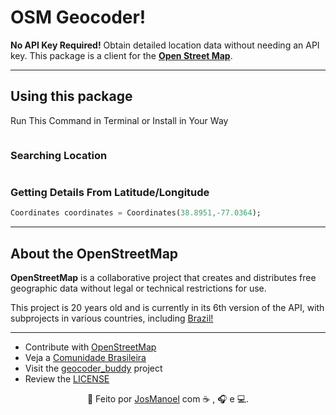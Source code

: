 # OSM Geocoder!

**No API Key Required!** Obtain detailed location data without needing an API key. This package is a client for the **[Open Street Map](https://www.openstreetmap.org)**.

***

## Using this package

Run This Command in Terminal or Install in Your Way
```yaml

```

### Searching Location
```dart

```

### Getting Details From Latitude/Longitude
```dart
Coordinates coordinates = Coordinates(38.8951,-77.0364);
```

***

## About the OpenStreetMap

**OpenStreetMap** is a collaborative project that creates and distributes free geographic data without legal or technical restrictions for use.

This project is 20 years old and is currently in its 6th version of the API, with subprojects in various countries, including [Brazil!](https://wiki.openstreetmap.org/wiki/Brazil)


***

* Contribute with [OpenStreetMap](https://wiki.openstreetmap.org/wiki/How_to_contribute)
* Veja a [Comunidade Brasileira](https://wiki.openstreetmap.org/wiki/Brazil)
* Visit the [geocoder_buddy](https://pub.dev/packages/geocoder_buddy) project
* Review the [LICENSE](LICENSE)

<div align = "center">

  👋 Feito por [JosManoel](https://github.com/JosManoel) com ☕ , 🎧 e 💻.

</div>